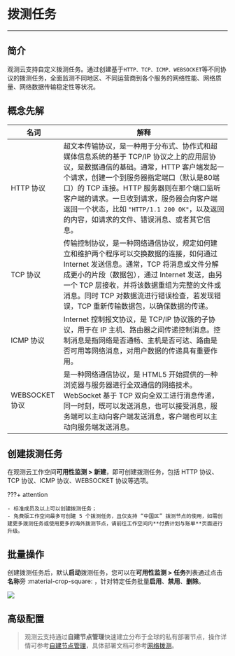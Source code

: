 # 拨测任务
---

## 简介

观测云支持自定义拨测任务。通过创建基于`HTTP、TCP、ICMP、WEBSOCKET`等不同协议的拨测任务，全面监测不同地区、不同运营商到各个服务的网络性能、网络质量、网络数据传输稳定性等状况。

## 概念先解

| 名词      | 解释        |
| ----------- | ------------------ |
| HTTP 协议      | 超文本传输协议，是一种用于分布式、协作式和超媒体信息系统的基于 TCP/IP 协议之上的应用层协议，是数据通信的基础。通常，HTTP 客户端发起一个请求，创建一个到服务器指定端口（默认是80端口）的 TCP 连接。HTTP 服务器则在那个端口监听客户端的请求。一旦收到请求，服务器会向客户端返回一个状态，比如 `"HTTP/1.1 200 OK"`，以及返回的内容，如请求的文件、错误消息、或者其它信息。        |
| TCP 协议      | 传输控制协议，是一种网络通信协议，规定如何建立和维护两个程序可以交换数据的连接，如何通过 Internet 发送信息。通常，TCP 将消息或文件分解成更小的片段（数据包），通过 Internet 发送，由另一个 TCP 层接收，并将该数据重组为完整的文件或消息。同时 TCP 对数据流进行错误检查，若发现错误，TCP 重新传输数据包，以确保数据的传递。        |
| ICMP 协议      | Internet 控制报文协议，是 TCP/IP 协议簇的子协议，用于在 IP 主机、路由器之间传递控制消息。控制消息是指网络是否通畅、主机是否可达、路由是否可用等网络消息，对用户数据的传递具有重要作用。        |
| WEBSOCKET 协议      | 是一种网络通信协议，是 HTML5 开始提供的一种浏览器与服务器进行全双通信的网络技术。WebSocket 基于 TCP 双向全双工进行消息传递，同一时刻，既可以发送消息，也可以接受消息，服务端可以主动向客户端发送消息，客户端也可以主动向服务端发送消息。        |


## 创建拨测任务

在观测云工作空间**可用性监测 > 新建**，即可创建拨测任务，包括 HTTP 协议、TCP 协议、ICMP 协议、WEBSOCKET 协议等选项。

???+ attention

    - 标准成员及以上可以创建拨测任务；
    - 免费版工作空间最多可创建 5 个拨测任务，且仅支持 “中国区” 拨测节点的使用，如需创建更多拨测任务或使用更多的海外拨测节点，请前往工作空间内**付费计划与账单**页面进行升级。

## 批量操作

创建拨测任务后，默认**启动**拨测任务，您可以在**可用性监测 > 任务**列表通过点击**名称**旁 :material-crop-square: ，针对特定任务批量**启用**、**禁用**、**删除**。


![](../img/8.use_4.gif)

## 高级配置

> 观测云支持通过**自建节点管理**快速建立分布于全球的私有部署节点，操作详情可参考[自建节点管理](../self-node.md)，具体部署文档可参考[网络拨测](../../integrations/network/dialtesting.md)。

